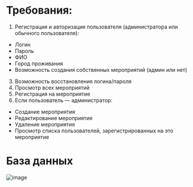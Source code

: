 # Требования:
 1. Регистрация и авторизация пользователя (администратора или обычного пользователя):
  - Логин
  - Пароль
  - ФИО
  - Город проживания
  - Возможность создания собственных мероприятий (админ или нет)
 3. Возможность восстановления логина/пароля
 4. Просмотр всех мероприятий
 5. Регистрация на мероприятие
 6. Если пользователь — администратор:
  - Создание мероприятия
  - Редактирование мероприятия
  - Удаление мероприятия
  - Просмотр списка пользователей, зарегистрированных на это мероприятие
  
  # База данных
  ![image](https://user-images.githubusercontent.com/108625774/209966341-acb77241-989d-4fc8-a350-7d9b3114ec56.png)
